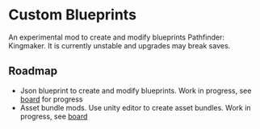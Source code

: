 # Custom Blueprints
An experimental mod to create and modify blueprints Pathfinder: Kingmaker. It is currently unstable and upgrades may break saves.
## Roadmap
* Json blueprint to create and modify blueprints. Work in progress, see [board](https://github.com/spacehamster/KingmakerCustomBlueprints/projects/1) for progress
* Asset bundle mods. Use unity editor to create asset bundles. Work in progress, see [board](https://github.com/spacehamster/KingmakerCustomBlueprints/projects/3)
